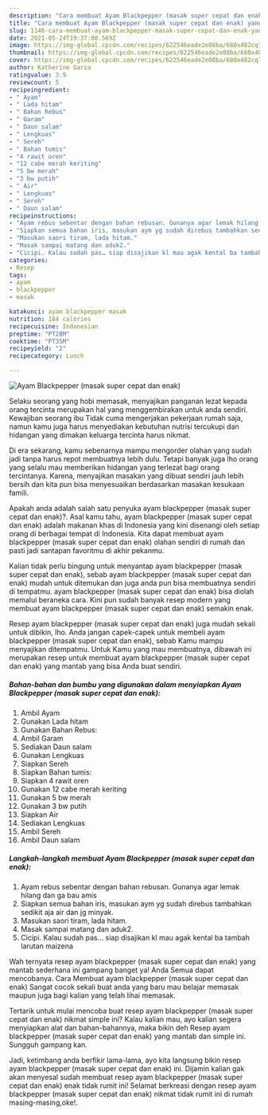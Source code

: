 ```yaml
---
description: "Cara membuat Ayam Blackpepper (masak super cepat dan enak) yang nikmat Untuk Jualan"
title: "Cara membuat Ayam Blackpepper (masak super cepat dan enak) yang nikmat Untuk Jualan"
slug: 1146-cara-membuat-ayam-blackpepper-masak-super-cepat-dan-enak-yang-nikmat-untuk-jualan
date: 2021-05-24T19:37:00.569Z
image: https://img-global.cpcdn.com/recipes/622546eade2e08ba/680x482cq70/ayam-blackpepper-masak-super-cepat-dan-enak-foto-resep-utama.jpg
thumbnail: https://img-global.cpcdn.com/recipes/622546eade2e08ba/680x482cq70/ayam-blackpepper-masak-super-cepat-dan-enak-foto-resep-utama.jpg
cover: https://img-global.cpcdn.com/recipes/622546eade2e08ba/680x482cq70/ayam-blackpepper-masak-super-cepat-dan-enak-foto-resep-utama.jpg
author: Katherine Garza
ratingvalue: 3.9
reviewcount: 5
recipeingredient:
- " Ayam"
- " Lada hitam"
- " Bahan Rebus"
- " Garam"
- " Daun salam"
- " Lengkuas"
- " Sereh"
- " Bahan tumis"
- "4 rawit oren"
- "12 cabe merah keriting"
- "5 bw merah"
- "3 bw putih"
- " Air"
- " Lengkuas"
- " Sereh"
- " Daun salam"
recipeinstructions:
- "Ayam rebus sebentar dengan bahan rebusan. Gunanya agar lemak hilang dan ga bau amis"
- "Siapkan semua bahan iris, masukan aym yg sudah direbus tambahkan sedikit aja air dan jg minyak."
- "Masukan saori tiram, lada hitam."
- "Masak sampai matang dan aduk2."
- "Cicipi. Kalau sudah pas… siap disajikan kl mau agak kental ba tambah larutan maizena"
categories:
- Resep
tags:
- ayam
- blackpepper
- masak

katakunci: ayam blackpepper masak 
nutrition: 184 calories
recipecuisine: Indonesian
preptime: "PT28M"
cooktime: "PT35M"
recipeyield: "2"
recipecategory: Lunch

---
```



![Ayam Blackpepper (masak super cepat dan enak)](https://img-global.cpcdn.com/recipes/622546eade2e08ba/680x482cq70/ayam-blackpepper-masak-super-cepat-dan-enak-foto-resep-utama.jpg)

Selaku seorang yang hobi memasak, menyajikan panganan lezat kepada orang tercinta merupakan hal yang menggembirakan untuk anda sendiri. Kewajiban seorang ibu Tidak cuma mengerjakan pekerjaan rumah saja, namun kamu juga harus menyediakan kebutuhan nutrisi tercukupi dan hidangan yang dimakan keluarga tercinta harus nikmat.

Di era  sekarang, kamu sebenarnya mampu mengorder olahan yang sudah jadi tanpa harus repot membuatnya lebih dulu. Tetapi banyak juga lho orang yang selalu mau memberikan hidangan yang terlezat bagi orang tercintanya. Karena, menyajikan masakan yang dibuat sendiri jauh lebih bersih dan kita pun bisa menyesuaikan berdasarkan masakan kesukaan famili. 



Apakah anda adalah salah satu penyuka ayam blackpepper (masak super cepat dan enak)?. Asal kamu tahu, ayam blackpepper (masak super cepat dan enak) adalah makanan khas di Indonesia yang kini disenangi oleh setiap orang di berbagai tempat di Indonesia. Kita dapat membuat ayam blackpepper (masak super cepat dan enak) olahan sendiri di rumah dan pasti jadi santapan favoritmu di akhir pekanmu.

Kalian tidak perlu bingung untuk menyantap ayam blackpepper (masak super cepat dan enak), sebab ayam blackpepper (masak super cepat dan enak) mudah untuk ditemukan dan juga anda pun bisa membuatnya sendiri di tempatmu. ayam blackpepper (masak super cepat dan enak) bisa diolah memalui beraneka cara. Kini pun sudah banyak resep modern yang membuat ayam blackpepper (masak super cepat dan enak) semakin enak.

Resep ayam blackpepper (masak super cepat dan enak) juga mudah sekali untuk dibikin, lho. Anda jangan capek-capek untuk membeli ayam blackpepper (masak super cepat dan enak), sebab Kamu mampu menyajikan ditempatmu. Untuk Kamu yang mau membuatnya, dibawah ini merupakan resep untuk membuat ayam blackpepper (masak super cepat dan enak) yang mantab yang bisa Anda buat sendiri.

<!--inarticleads1-->

##### Bahan-bahan dan bumbu yang digunakan dalam menyiapkan Ayam Blackpepper (masak super cepat dan enak):

1. Ambil  Ayam
1. Gunakan  Lada hitam
1. Gunakan  Bahan Rebus:
1. Ambil  Garam
1. Sediakan  Daun salam
1. Gunakan  Lengkuas
1. Siapkan  Sereh
1. Siapkan  Bahan tumis:
1. Siapkan 4 rawit oren
1. Gunakan 12 cabe merah keriting
1. Gunakan 5 bw merah
1. Gunakan 3 bw putih
1. Siapkan  Air
1. Sediakan  Lengkuas
1. Ambil  Sereh
1. Ambil  Daun salam




<!--inarticleads2-->

##### Langkah-langkah membuat Ayam Blackpepper (masak super cepat dan enak):

1. Ayam rebus sebentar dengan bahan rebusan. Gunanya agar lemak hilang dan ga bau amis
1. Siapkan semua bahan iris, masukan aym yg sudah direbus tambahkan sedikit aja air dan jg minyak.
1. Masukan saori tiram, lada hitam.
1. Masak sampai matang dan aduk2.
1. Cicipi. Kalau sudah pas… siap disajikan kl mau agak kental ba tambah larutan maizena




Wah ternyata resep ayam blackpepper (masak super cepat dan enak) yang mantab sederhana ini gampang banget ya! Anda Semua dapat mencobanya. Cara Membuat ayam blackpepper (masak super cepat dan enak) Sangat cocok sekali buat anda yang baru mau belajar memasak maupun juga bagi kalian yang telah lihai memasak.

Tertarik untuk mulai mencoba buat resep ayam blackpepper (masak super cepat dan enak) nikmat simple ini? Kalau kalian mau, ayo kalian segera menyiapkan alat dan bahan-bahannya, maka bikin deh Resep ayam blackpepper (masak super cepat dan enak) yang mantab dan simple ini. Sungguh gampang kan. 

Jadi, ketimbang anda berfikir lama-lama, ayo kita langsung bikin resep ayam blackpepper (masak super cepat dan enak) ini. Dijamin kalian gak akan menyesal sudah membuat resep ayam blackpepper (masak super cepat dan enak) enak tidak rumit ini! Selamat berkreasi dengan resep ayam blackpepper (masak super cepat dan enak) nikmat tidak rumit ini di rumah masing-masing,oke!.

